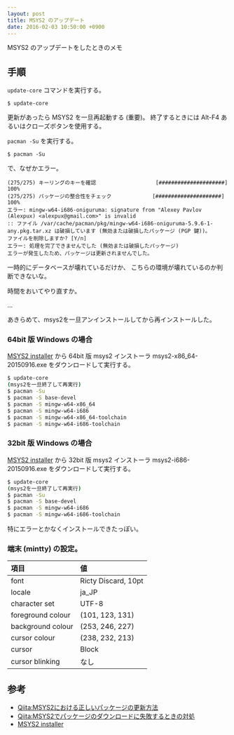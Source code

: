 ```yaml
---
layout: post
title: MSYS2 のアップデート
date: 2016-02-03 10:50:00 +0900
---
```

MSYS2 のアップデートをしたときのメモ

## 手順

`update-core` コマンドを実行する。

```shell
$ update-core
```

更新があったら MSYS2 を一旦再起動する (重要)。
終了するときには Alt-F4 あるいはクローズボタンを使用する。

`pacman -Su` を実行する。

```shell
$ pacman -Su
```


で、なぜかエラー。

    (275/275) キーリングのキーを確認                   [#####################] 100%
    (275/275) パッケージの整合性をチェック             [#####################] 100%
    エラー: mingw-w64-i686-oniguruma: signature from "Alexey Pavlov (Alexpux) <alexpux@gmail.com>" is invalid
    :: ファイル /var/cache/pacman/pkg/mingw-w64-i686-oniguruma-5.9.6-1-any.pkg.tar.xz は破損しています (無効または破損したパッケージ (PGP 鍵))。
    ファイルを削除しますか? [Y/n]
    エラー: 処理を完了できませんでした (無効または破損したパッケージ)
    エラーが発生したため、パッケージは更新されませんでした。

一時的にデータベースが壊れているだけか、
こちらの環境が壊れているのか判断できないな。

時間をおいてやり直すか。

...

あきらめて、msys2を一旦アンインストールしてから再インストールした。

### 64bit 版 Windows の場合

[MSYS2 installer](https://msys2.github.io/)
から 64bit 版 msys2 インストーラ
msys2-x86_64-20150916.exe をダウンロードして実行する。

```sh
$ update-core
(msys2を一旦終了して再実行)
$ pacman -Su
$ pacman -S base-devel
$ pacman -S mingw-w64-x86_64
$ pacman -S mingw-w64-i686
$ pacman -S mingw-w64-x86_64-toolchain
$ pacman -S mingw-w64-i686-toolchain
```

### 32bit 版 Windows の場合

[MSYS2 installer](https://msys2.github.io/)
から 32bit 版 msys2 インストーラ
msys2-i686-20150916.exe をダウンロードして実行する。

```sh
$ update-core
(msys2を一旦終了して再実行)
$ pacman -Su
$ pacman -S base-devel
$ pacman -S mingw-w64-i686
$ pacman -S mingw-w64-i686-toolchain
```


特にエラーとかなくインストールできたっぽい。

### 端末 (mintty) の設定。

|項目|値|
|:---|:---|
|font|Ricty Discard, 10pt|
|locale|ja_JP|
|character set|UTF-8|
|foreground colour| (101, 123, 131) |
|background colour| (253, 246, 227) |
|cursor colour| (238, 232, 213) |
|cursor|Block|
|cursor blinking|なし|


## 参考
+ [Qiita:MSYS2における正しいパッケージの更新方法](http://qiita.com/k-takata/items/373ec7f23d5d7541f982)
+ [Qiita:MSYS2でパッケージのダウンロードに失敗するときの対処](http://qiita.com/k-takata/items/fcb2f1f9ca564fd78597)
+ [MSYS2 installer](https://msys2.github.io/)
